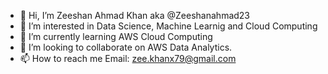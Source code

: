 - 👋 Hi, I’m Zeeshan Ahmad Khan aka @Zeeshanahmad23
- 👀 I’m interested in Data Science, Machine Learnig and Cloud Computing
- 🌱 I’m currently learning AWS Cloud Computing
- 💞️ I’m looking to collaborate on AWS Data Analytics.
- 📫 How to reach me   Email: zee.khanx79@gmail.com

<!---
Zeeshanahmad23/Zeeshanahmad23 is a ✨ special ✨ repository because its `README.md` (this file) appears on your GitHub profile.
You can click the Preview link to take a look at your changes.
--->
